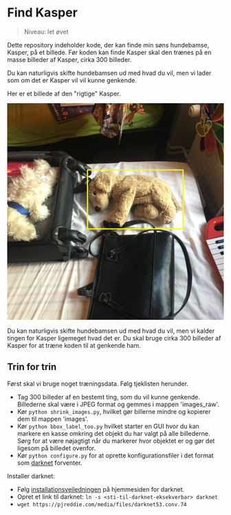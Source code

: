 # Find Kasper

> Niveau: let øvet

Dette repository indeholder kode, der kan finde min søns hundebamse, Kasper, på et billede. Før koden kan finde Kasper skal den trænes på en masse billeder af Kasper, cirka 300 billeder.

Du kan naturligvis skifte hundebamsen ud med hvad du vil, men vi lader som om det er Kasper vil vil kunne genkende.

Her er et billede af den "rigtige" Kasper.

![Kasper](eksempel.JPG)

Du kan naturligvis skifte hundebamsen ud med hvad du vil, men vi kalder tingen
for Kasper ligemeget hvad det er. Du skal bruge cirka 300 billeder af Kasper for at træne koden til at genkende ham.

## Trin for trin

Først skal vi bruge noget træningsdata. Følg tjeklisten herunder.

- Tag 300 billeder af en bestemt ting, som du vil kunne genkende. Billederne skal være i JPEG format og gemmes i mappen 'images_raw'.
- Kør `python shrink_images.py`, hvilket gør billerne mindre og kopierer dem til mappen 'images'.
- Kør `python bbox_label_too.py` hvilket starter en GUI hvor du kan markere en kasse omkring det objekt du har valgt på alle billederne. Sørg for at være nøjagtigt når du markerer hvor objektet er og gør det ligesom på billedet ovenfor.
- Kør `python configure.py` for at oprette konfigurationsfiler i det format som [darknet](https://pjreddie.com/darknet/yolo/) forventer.

Installer darknet:
- Følg [installationsvejledningen](https://pjreddie.com/darknet/install/) på hjemmesiden for darknet.
- Opret et link til darknet:
`ln -s <sti-til-darknet-eksekverbar> darknet`
- `wget https://pjreddie.com/media/files/darknet53.conv.74`
